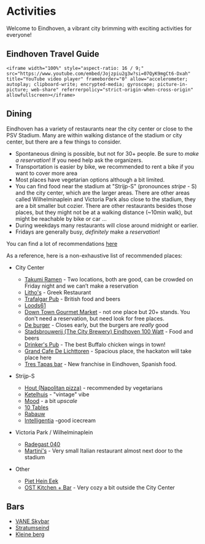 # Activities

Welcome to Eindhoven, a vibrant city brimming with exciting activities for everyone!

## Eindhoven Travel Guide

~~~
<iframe width="100%" style="aspect-ratio: 16 / 9;" src="https://www.youtube.com/embed/Jojzpiu2g3w?si=07QyK9mgCt6-Dxah" title="YouTube video player" frameborder="0" allow="accelerometer; autoplay; clipboard-write; encrypted-media; gyroscope; picture-in-picture; web-share" referrerpolicy="strict-origin-when-cross-origin" allowfullscreen></iframe>
~~~

## Dining

Eindhoven has a variety of restaurants near the city center or close to the PSV Stadium.
Many are within walking distance of the stadium or city center, but there are a few things to consider.


* Spontaneous dining is possible, but not for 30+ people. Be sure to _make a reservation_!
  If you need help ask the organizers.
* Transportation is easier by bike, we recommended to rent a bike if you want to cover more area
* Most places have vegetarian options although a bit limited.
* You can find food near the stadium at "Strijp-S" (pronounces _stripe_ - S) and the city center, which are the larger areas.
  There are other areas called Wilhelminaplein and Victoria Park also close to the stadium, they are a bit smaller but cozier.
  There are other restaurants besides those places, but they might not be at a walking distance (~10min walk), but might be 
  reachable by bike or car ... 
* During weekdays many restaurants will close around midnight or earlier.
* Fridays are generally busy, _definitely_ make a _reservation_!

You can find a lot of recommendations [here](https://www.thisiseindhoven.com/en/see-and-do/food-and-drinks)

As a reference, here is a non-exhaustive list of recommended places:

* City Center
  * [Takumi Ramen](https://www.takumiramennoodles.com/nl/) - Two locations, both are good, can be crowded on Friday night and we can’t make a reservation
  * [Litho's](https://grieksrestaurant-lithos.nl/en/home-en/) - Greek Restaurant
  * [Trafalgar Pub](https://www.thetrafalgarpub.nl/home) - British food and beers
  * [Loods61](https://www.thisiseindhoven.com/en/locations/loods61)
  * [Down Town Gourmet Market](https://www.downtowngourmetmarket.com/) - not one place but 20+ stands. You don't need a reservation, but need look for free places.
  * [De burger](https://deburger.nl/) - Closes early, but the burgers are _really_ good
  * [Stadsbrouwerij (The City Brewery) Eindhoven 100 Watt](https://www.thisiseindhoven.com/en/locations/stadsbrouwerij-eindhoven) - Food and beers
  * [Drinker's Pub](https://www.drinkerspub.nl/) - The best Buffalo chicken wings in town!
  * [Grand Cafe De Lichttoren](https://www.thisiseindhoven.com/en/locations/grandcafe-de-lichttoren) - Spacious place, the hackaton will take place here
  * [Tres Tapas bar](https://www.thisiseindhoven.com/en/locations/tres-tapasbar-eindhoven) - New franchise in Eindhoven, Spanish food.

* Strijp-S
  * [Hout (Napolitan pizza)](https://www.houteindhoven.nl/en) - recommended by vegetarians
  * [Ketelhuis](https://www.ketelhuis.com/en/) - "vintage" vibe
  * [Mood](https://www.thisiseindhoven.com/en/locations/mood-strijp-s) - a bit _upscale_
  * [10 Tables](https://www.thisiseindhoven.com/en/locations/10tables) 
  * [Rabauw](https://www.thisiseindhoven.com/en/locations/rabauw)
  * [Intelligentia](https://www.thisiseindhoven.com/en/locations/intelligentia) -good icecream

* Victoria Park / Wilhelminaplein
  * [Radegast 040](https://www.thisiseindhoven.com/en/locations/radegast-040)
  * [Martini's](https://www.thisiseindhoven.com/en/locations/martini-s-by-roma) - Very small Italian restaurant almost next door to the stadium

* Other
  * [Piet Hein Eek](https://restaurantpietheineek.nl/en/welcome/)
  * [OST Kitchen + Bar](https://www.thisiseindhoven.com/en/locations/ost-bar-kitchen) - Very cozy a bit outside the City Center


## Bars
* [VANE Skybar](https://www.thisiseindhoven.com/en/locations/vane-restaurant-skybar)
* [Stratumseind](https://maps.app.goo.gl/AdFvC3CzAk6NyNk18)
* [Kleine berg](https://maps.app.goo.gl/c4C25AJZKmiSeqtn8)



